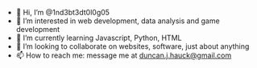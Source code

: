 - 👋 Hi, I’m @1nd3bt3dt0l0g05
- 👀 I’m interested in web development, data analysis and game development
- 🌱 I’m currently learning Javascript, Python, HTML
- 💞️ I’m looking to collaborate on websites, software, just about anything
- 📫 How to reach me: message me at duncan.j.hauck@gmail.com

<!---
1nd3bt3dt0l0g05/1nd3bt3dt0l0g05 is a ✨ special ✨ repository because its `README.md` (this file) appears on your GitHub profile.
You can click the Preview link to take a look at your changes.
--->

